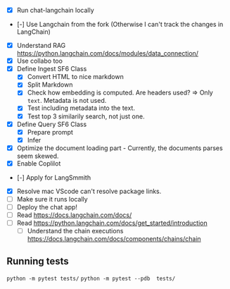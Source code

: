 - [x] Run chat-langchain locally
- [-] Use Langchain from the fork (Otherwise I can't track the changes in LangChain)
- [x] Understand RAG https://python.langchain.com/docs/modules/data_connection/
- [x] Use collabo too
- [x] Define Ingest SF6 Class
  - [x] Convert HTML to nice markdown
  - [x] Split Markdown
  - [x] Check how embedding is computed. Are headers used? => Only `text`. Metadata is not used.
  - [x] Test including metadata into the text.
  - [x] Test top 3 similarily search, not just one.
- [x] Define Query SF6 Class
  - [x] Prepare prompt
  - [x] Infer 
- [x] Optimize the document loading part - Currently, the documents parses seem skewed.
- [x] Enable Coplilot
- [-] Apply for LangSmmith  
- [x] Resolve mac VScode can't resolve package links.
- [ ] Make sure it runs locally
- [ ] Deploy the chat app!
- [ ] Read https://docs.langchain.com/docs/
- [ ] Read https://python.langchain.com/docs/get_started/introduction
  - [ ] Understand the chain executions https://docs.langchain.com/docs/components/chains/chain

## Running tests

`python -m pytest tests/`
`python -m pytest --pdb  tests/`
